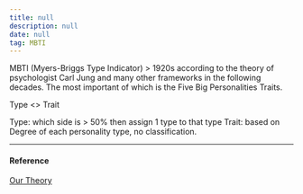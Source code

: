 ```yaml
---
title: null
description: null
date: null
tag: MBTI
---
```


MBTI (Myers-Briggs Type Indicator) > 1920s according to the theory of psychologist Carl Jung and many other frameworks in the following decades. The most important of which is the Five Big Personalities Traits.

Type <> Trait

Type: which side is > 50% then assign 1 type to that type Trait: based on Degree of each personality type, no classification.

---

#### Reference

[Our Theory](https://www.16personalities.com/articles/our-theory)

